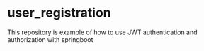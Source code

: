 # user_registration
This repository is example of how to use JWT authentication and authorization with springboot 
